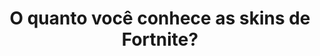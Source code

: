 ---
type: quiz
title: O quanto você conhece as skins de Fortnite?
game: Fortnite
image:
  name: Fortnite
  src: ../static/assets/images/temporada-x.jpg
questions:
  -
    id: 9cd51776-2c66-48e9-90ff-feba1fd1a88c
    image: 
      name: Bombardeira Estelar
      src: ../static/assets/images/bombardeira-estelar.png
    options:
      -
        key: A
        text: Renegada
      -
        key: B
        text: Bombardeira Estelar
        correct: true
      -
        key: C
        text: Dominadora
      -
        key: D
        text: Trajetória
  -
    id: 7e4ac111-beef-4992-84ab-903a7923fd2a
    image: 
      name: Defensora Escarlate
      src: ../static/assets/images/defensora-escarlate.png
    options:
      -
        key: A
        text: Defensora Escarlate
        correct: true
      -
        key: B
        text: Acelerada
      -
        key: C
        text: Transcedental
      -
        id: 9dd3e10f-f203-4bef-baa1-0cf2b87235c5
        key: D
        text: Malícia
  -
    id: 0c2d5db0-6d48-4534-8d21-840f3bbb0ba4
    image: 
      name: Dinamo
      src: ../static/assets/images/dinamo.png
    options:
      -
        key: A
        text: Taxista
      -
        key: B
        text: Criptograma
      -
        key: C
        text: Cheinha
      -
        key: D
        text: Dínamo
        correct: true
  -
    id: 307edb2a-c32b-41e3-8c1b-41e3b475b8f5
    image: 
      name: O Ceifador
      src: ../static/assets/images/ceifador.png
    options:
      -
        key: A
        text: O Ceifador
        correct: true
      -
        key: B
        text: Raptor
      -
        key: C
        text: Sentinela
      -
        key: D
        text: Vingança
  -
    id: 6a9d8c3c-7090-4f31-9114-d5fb30323221
    image: 
      name: Especialista em Brilhos
      src: ../static/assets/images/especialista-em-brilhos.png
    options:
      -
        key: A
        text: Guerreira do Apito
      -
        key: B
        text: Fazendeira
      -
        key: C
        text: Especialista em Brilhos
        correct: true
      -
        key: D
        text: Demi
  -
    id: c3902457-630e-40b1-b66b-784782b64368
    image: 
      name: Voyager Sombrio
      src: ../static/assets/images/voyager-sombrio.png
    options:
      -
        key: A
        text: Lorde da Ferrugem
      -
        key: B
        text: Voyager Sombrio
        correct: true
      -
        key: C
        text: Papa-Moscas
      -
        key: D
        text: Divergente
  -
    id: 13d9b8da-cfac-4fc3-92e7-c93f5527e849
    image: 
      name: Carboneto
      src: ../static/assets/images/carboneto.png
    options:
      -
        key: A
        text: Bandoleiro
      -
        key: B
        text: Tritão Nebuloso
      -
        key: C
        text: Forças Especiais
      -
        key: D
        text: Carboneto
        correct: true
  -
    id: bcd4cba3-b783-4f65-a776-c2e5adce8482
    image: 
      name: Guarda do Amor
      src: ../static/assets/images/guarda-do-amor.png
    options:
      -
        key: A
        text: Guarda do Amor
        correct: true
      -
        key: B
        text: Atira-Nozes
      -
        key: C
        text: Tatu
      -
        key: D
        text: Magnus
  -
    id: 176a239f-5638-433a-9a28-37070d889fc1
    image: 
      name: Corvo
      src: ../static/assets/images/corvo.png
    options:
      -
        key: A
        text: Corvo
        correct: true
      -
        key: B
        text: Leviatã
      -
        key: C
        text: Rex
      -
        key: D
        text: Infinito
  -
    id: 9f41eb8c-ca5b-4e67-8231-a8a551dd9328
    image: 
      name: Operações Snorkel
      src: ../static/assets/images/operacoes-snorkel.png
    options:
      -
        key: A
        text: Ameaça Tripla
      -
        key: B
        text: Operações Snorkel
        correct: true
      -
        key: C
        text: Audácia
      -
        key: D
        text: Criptograma
        
result:
  statement:
    final: Você acertou
    share: Eu acertei %s pergunta(s)! E você, o quanto conhece as skins de Fortnite?
    tags: ['fortnite', 'fortnitebrasil']
  items:
    -
      id: 317594d9-8c87-43af-969d-8ca8f15f3223
      title: '0'
    -
      id: ef80302d-c380-416f-99d7-bbef65da477e
      title: '1'
    -
      id: 9879813a-3acd-4eec-bccb-77ccf9f5d254
      title: '2'
    -
      id: 22c62d72-6be3-4a2b-a7dc-35352e632b19
      title: '3'
    -
      id: aba9e404-8a60-44ed-ade4-0b28395b3706
      title: '4'
    -
      id: 8733cacd-83e8-4abc-9ebe-ad0c9b883b61
      title: '5'
    -
      id: 10020d4c-fa5c-43c1-ba64-cda8247e7012
      title: '6'
    -
      id: 9c18ba98-62d1-4ff7-9f70-41162969ac5b
      title: '7'
    -
      id: 7052557b-01ed-4d3f-beed-bcd080f2ea4b
      title: '8'
    -
      id: cc2bb89a-cdea-4628-9d85-2d7d67b51400
      title: '9'
    -
      id: 30bf5525-4cc1-4264-b21e-2d488b44a2d4
      title: '10'
---